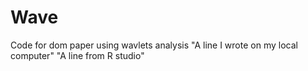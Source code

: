 # Wave
Code for dom paper using wavlets analysis
"A line I wrote on my local computer" 
"A line from R studio"